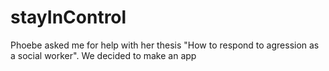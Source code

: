 # stayInControl
Phoebe asked me for help with her thesis "How to respond to agression as a social worker". We decided to make an app
